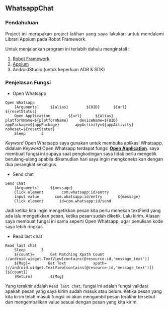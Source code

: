 ## WhatsappChat ##

### Pendahuluan ###
<div style="text-align:justify">Project ini merupakan project latihan yang saya lakukan untuk mendalami Librari Appium pada Robot Framework.

Untuk menjalankan program ini terlabih dahulu menginstall :</div>

1. [Robot Framework](https://github.com/robotframework/RIDE/wiki/Installation-Instructions)
2. [Appium](https://www.youtube.com/watch?v=x-hBpgM5je8)
3. AndroidStudio (untuk keperluan ADB & SDK)

### Penjelasan Fungsi ###
- Open Whatsapp
```robot framework
Open Whatsapp
    [Arguments]     ${alias}        ${UID}      ${url}      ${resetStatus}
    Open Application        ${url}      ${alias}       platformName=${platformName}     deviceName=${UID}     appPackage=${appPackage}       appActivity=${appActivity}       noReset=${resetStatus}
    Sleep       3 
```
*Keyword* Open Whatsapp saya gunakan untuk membuka aplikasi Whatsapp, didalam *Keyword* Open Whatsapp terdapat fungsi **[Open Application](https://serhatbolsu.github.io/robotframework-appiumlibrary/AppiumLibrary.html#Open%20Application)**.
saya membuat fungsi ini supaya saat pengkodingan saya tidak perlu mengetik berulang-ulang apabila dikemudian hari saya ingin mengkoneksikan dengan dua perangkat sekaligus.

- Send chat
```robot framework
Send chat
    [Arguments]     ${message}
    Click element        com.whatsapp:id/entry
    input value       com.whatsapp:id/entry       ${message}
    Click element       id=com.whatsapp:id/send
```
Jadi ketika kita ingin mengetikkan pesan kita perlu menekan textField yang ada lalu mengetikkan pesan, ketika pesan sudah diketik. Lalu kirim.
Alasan saya membuat fungsi ini sama seperti Open Whatsapp, agar penulisan kode saya lebih ringkas.

- Read last chat
```robot framework
Read last chat
    Sleep       3
    ${count}=       Get Matching Xpath Count        //android.widget.TextView[contains(@resource-id,'message_text')]
    ${Msg}=        Get Text            xpath=(//android.widget.TextView[contains(@resource-id,'message_text')])[${count}]
    [Return]        ${Msg}
```
Yang terakhir adalah `Read last chat`, fungsi ini adalah fungsi validasi apakah pesan yang saya kirim sudah masuk atau belum.
Ketika pesan yang kita kirim telah masuk fungsi ini akan mengambil pesan terakhir tersebut dan mengembalikan value sesuai dengan pesan yang kita kirim.
